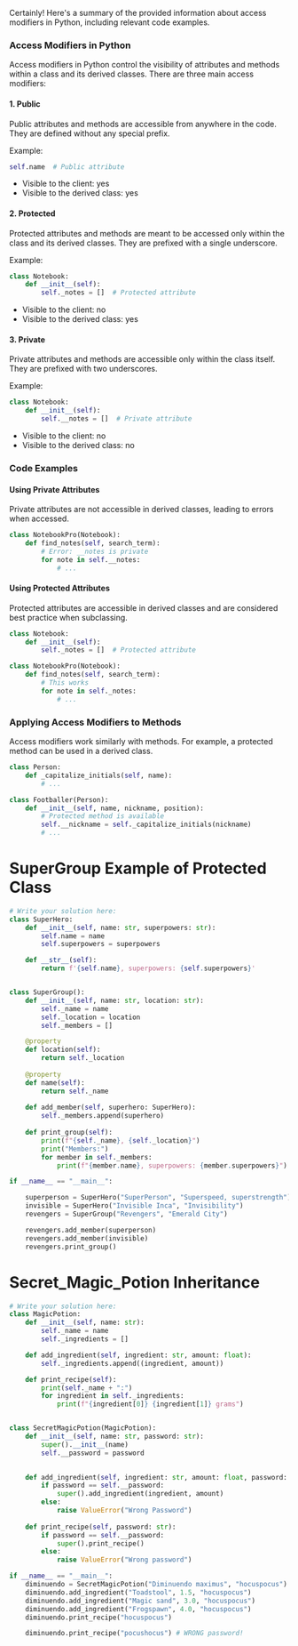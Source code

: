 Certainly! Here's a summary of the provided information about access modifiers in Python, including relevant code examples.

### Access Modifiers in Python

Access modifiers in Python control the visibility of attributes and methods within a class and its derived classes. There are three main access modifiers:

#### 1. Public

Public attributes and methods are accessible from anywhere in the code. They are defined without any special prefix.

Example:
```python
self.name  # Public attribute
```
- Visible to the client: yes
- Visible to the derived class: yes

#### 2. Protected

Protected attributes and methods are meant to be accessed only within the class and its derived classes. They are prefixed with a single underscore.

Example:
```python
class Notebook:
    def __init__(self):
        self._notes = []  # Protected attribute
```
- Visible to the client: no
- Visible to the derived class: yes

#### 3. Private

Private attributes and methods are accessible only within the class itself. They are prefixed with two underscores.

Example:
```python
class Notebook:
    def __init__(self):
        self.__notes = []  # Private attribute
```
- Visible to the client: no
- Visible to the derived class: no

### Code Examples

#### Using Private Attributes

Private attributes are not accessible in derived classes, leading to errors when accessed.

```python
class NotebookPro(Notebook):
    def find_notes(self, search_term):
        # Error: __notes is private
        for note in self.__notes:
            # ...
```

#### Using Protected Attributes

Protected attributes are accessible in derived classes and are considered best practice when subclassing.

```python
class Notebook:
    def __init__(self):
        self._notes = []  # Protected attribute

class NotebookPro(Notebook):
    def find_notes(self, search_term):
        # This works
        for note in self._notes:
            # ...
```

### Applying Access Modifiers to Methods

Access modifiers work similarly with methods. For example, a protected method can be used in a derived class.

```python
class Person:
    def _capitalize_initials(self, name):
        # ...

class Footballer(Person):
    def __init__(self, name, nickname, position):
        # Protected method is available
        self.__nickname = self._capitalize_initials(nickname)
        # ...
```

# SuperGroup Example of Protected Class
```python
# Write your solution here:
class SuperHero:
    def __init__(self, name: str, superpowers: str):
        self.name = name
        self.superpowers = superpowers

    def __str__(self):
        return f'{self.name}, superpowers: {self.superpowers}'


class SuperGroup():
    def __init__(self, name: str, location: str):
        self._name = name
        self._location = location
        self._members = []

    @property
    def location(self):
        return self._location
    
    @property
    def name(self):
        return self._name
    
    def add_member(self, superhero: SuperHero):
        self._members.append(superhero)
    
    def print_group(self):
        print(f"{self._name}, {self._location}")
        print("Members:")
        for member in self._members:
            print(f"{member.name}, superpowers: {member.superpowers}")

if __name__ == "__main__":

    superperson = SuperHero("SuperPerson", "Superspeed, superstrength")
    invisible = SuperHero("Invisible Inca", "Invisibility")
    revengers = SuperGroup("Revengers", "Emerald City")

    revengers.add_member(superperson)
    revengers.add_member(invisible)
    revengers.print_group()
```

# Secret_Magic_Potion Inheritance
```python
# Write your solution here:
class MagicPotion:
    def __init__(self, name: str):
        self._name = name
        self._ingredients = []

    def add_ingredient(self, ingredient: str, amount: float):
        self._ingredients.append((ingredient, amount))

    def print_recipe(self):
        print(self._name + ":")
        for ingredient in self._ingredients:
            print(f"{ingredient[0]} {ingredient[1]} grams")


class SecretMagicPotion(MagicPotion):
    def __init__(self, name: str, password: str):
        super().__init__(name)
        self.__password = password

    
    def add_ingredient(self, ingredient: str, amount: float, password: str):
        if password == self.__password:
            super().add_ingredient(ingredient, amount)
        else:
            raise ValueError("Wrong Password")
        
    def print_recipe(self, password: str):
        if password == self.__password:
            super().print_recipe()
        else:
            raise ValueError("Wrong password")

if __name__ == "__main__":
    diminuendo = SecretMagicPotion("Diminuendo maximus", "hocuspocus")
    diminuendo.add_ingredient("Toadstool", 1.5, "hocuspocus")
    diminuendo.add_ingredient("Magic sand", 3.0, "hocuspocus")
    diminuendo.add_ingredient("Frogspawn", 4.0, "hocuspocus")
    diminuendo.print_recipe("hocuspocus")

    diminuendo.print_recipe("pocushocus") # WRONG password!
```